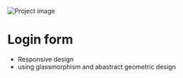![Project image](https://rozup.ir/view/3442123/Screenshot(300).png "login form ")
# Login form
* Responsive design
* using glassmorphism and abastract geometric design
